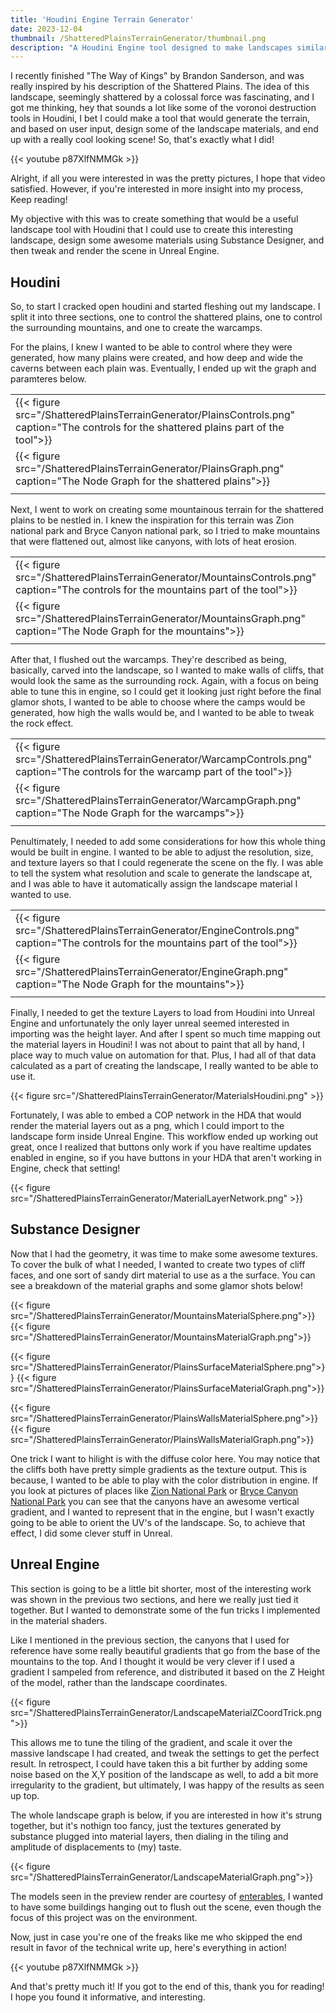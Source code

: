 ```yaml
---
title: 'Houdini Engine Terrain Generator'
date: 2023-12-04
thumbnail: /ShatteredPlainsTerrainGenerator/thumbnail.png
description: "A Houdini Engine tool designed to make landscapes similar to the Shattered Plains, as described by Brandon Sanderson in \"The Way of Kings\""
---
```


I recently finished "The Way of Kings" by Brandon Sanderson, and was really inspired by 
his description of the Shattered Plains.  The idea of this landscape, seemingly 
shattered by a colossal force was fascinating, and I got me thinking, hey that sounds 
a lot like some of the voronoi destruction tools in Houdini, I bet I could make a tool 
that would generate the terrain, and based on user input, design some of the landscape 
materials, and end up with a really cool looking scene! So, that's exactly what I did!

{{< youtube p87XlfNMMGk >}}

Alright, if all you were interested in was the pretty pictures, I hope that video 
satisfied. However, if you're interested in more insight into my process, Keep reading! 

My objective with this was to create something that would be a useful landscape tool 
with Houdini that I could use to create this interesting landscape, design some awesome 
materials using Substance Designer, and then tweak and render the scene in Unreal Engine.


## Houdini
So, to start I cracked open houdini and started fleshing out my landscape. I split it 
into three sections, one to control the shattered plains, one to control the surrounding 
mountains, and one to create the warcamps.


For the plains, I knew I wanted to be able to control where they were generated,
how many plains were created, and how deep and wide the caverns between each plain was. 
Eventually, I ended up wit the graph and paramteres below. 

||
|---|
|{{< figure src="/ShatteredPlainsTerrainGenerator/PlainsControls.png" caption="The controls for the shattered plains part of the tool">}}|
|{{< figure src="/ShatteredPlainsTerrainGenerator/PlainsGraph.png" caption="The Node Graph for the shattered plains">}}|
||

Next, I went to work on creating some mountainous terrain for the shattered plains to be 
nestled in. I knew the inspiration for this terrain was Zion national park and Bryce 
Canyon national park, so I tried to make mountains that were flattened out, almost like 
canyons, with lots of heat erosion. 


||
|---|
|{{< figure src="/ShatteredPlainsTerrainGenerator/MountainsControls.png" caption="The controls for the mountains part of the tool">}}|
|{{< figure src="/ShatteredPlainsTerrainGenerator/MountainsGraph.png" caption="The Node Graph for the mountains">}}|
||

After that, I flushed out the warcamps. They're described as being, basically, carved into 
the landscape, so I wanted to make walls of cliffs, that would look the same as the 
surrounding rock. Again, with a focus on being able to tune this in engine, so I could 
get it looking just right before the final glamor shots, I wanted to be able to choose 
where the camps would be generated, how high the walls would be, and I wanted to be able 
to tweak the rock effect. 


||
|---|
|{{< figure src="/ShatteredPlainsTerrainGenerator/WarcampControls.png" caption="The controls for the warcamp part of the tool">}}|
|{{< figure src="/ShatteredPlainsTerrainGenerator/WarcampGraph.png" caption="The Node Graph for the warcamps">}}|
||

Penultimately, I needed to add some considerations for how this whole thing would be built in 
engine. I wanted to be able to adjust the resolution, size, and texture layers so that I 
could regenerate the scene on the fly. I was able to tell the system what resolution and 
scale to generate the landscape at, and I was able to have it automatically assign the 
landscape material I wanted to use.

||
|---|
|{{< figure src="/ShatteredPlainsTerrainGenerator/EngineControls.png" caption="The controls for the mountains part of the tool">}}|
|{{< figure src="/ShatteredPlainsTerrainGenerator/EngineGraph.png" caption="The Node Graph for the mountains">}}|
||

Finally, I needed to get the texture Layers to load from Houdini into Unreal Engine and 
unfortunately the only layer unreal seemed interested in importing was the height layer.
And after I spent so much time mapping out the material layers in Houdini! I was not about 
to paint that all by hand, I place way to much value on automation for that. Plus, I had 
all of that data calculated as a part of creating the landscape, I really wanted to be 
able to use it.

{{< figure src="/ShatteredPlainsTerrainGenerator/MaterialsHoudini.png" >}}

Fortunately, I was able to embed a COP network in the HDA that would render the material
layers out as a png, which I could import to the landscape form inside Unreal Engine. 
This workflow ended up working out great, once I realized that buttons only work if you 
have realtime updates enabled in engine, so if you have buttons in your HDA that aren't 
working in Engine, check that setting! 

{{< figure src="/ShatteredPlainsTerrainGenerator/MaterialLayerNetwork.png" >}}

## Substance Designer

Now that I had the geometry, it was time to make some awesome textures. To cover the 
bulk of what I needed, I wanted to create two types of cliff faces, and one sort of sandy 
dirt material to use as a the surface. You can see a breakdown of the material graphs 
and some glamor shots below!

{{< figure src="/ShatteredPlainsTerrainGenerator/MountainsMaterialSphere.png">}}
{{< figure src="/ShatteredPlainsTerrainGenerator/MountainsMaterialGraph.png">}}

{{< figure src="/ShatteredPlainsTerrainGenerator/PlainsSurfaceMaterialSphere.png">}}
{{< figure src="/ShatteredPlainsTerrainGenerator/PlainsSurfaceMaterialGraph.png">}}

{{< figure src="/ShatteredPlainsTerrainGenerator/PlainsWallsMaterialSphere.png">}}
{{< figure src="/ShatteredPlainsTerrainGenerator/PlainsWallsMaterialGraph.png">}}

One trick I want to hilight is with the diffuse color here. You may notice that the 
cliffs both have pretty simple gradients as the texture output. This is because, I wanted 
to be able to play with the color distribution in engine. If you look at pictures of 
places like [Zion National Park](https://www.nps.gov/zion/index.htm) or 
[Bryce Canyon National Park](https://www.nps.gov/brca/index.htm) you can see that the 
canyons have an awesome vertical gradient, and I wanted to represent that in the engine, 
but I wasn't exactly going to be able to orient the UV's of the landscape. So, to achieve 
that effect, I did some clever stuff in Unreal.

## Unreal Engine

This section is going to be a little bit shorter, most of the interesting work was shown 
in the previous two sections, and here we really just tied it together. But I wanted to 
demonstrate some of the fun tricks I implemented in the material shaders.

Like I mentioned in the previous section, the canyons that I used for reference have 
some really beautiful gradients that go from the base of the mountains to the top. And I 
thought it would be very clever if I used a gradient I sampeled from reference, and 
distributed it based on the Z Height of the model, rather than the landscape coordinates.

{{< figure src="/ShatteredPlainsTerrainGenerator/LandscapeMaterialZCoordTrick.png">}}

This allows me to tune the tiling of the gradient, and scale it over the massive 
landscape I had created, and tweak the settings to get the perfect result. In retrospect, 
I could have taken this a bit further by adding some noise based on the X,Y position of 
the landscape as well, to add a bit more irregularity to the gradient, but ultimately, 
I was happy of the results as seen up top. 

The whole landscape graph is below, if you are interested in how it's strung together, 
but it's nothign too fancy, just the textures generated by substance plugged into material 
layers, then dialing in the tiling and amplitude of displacements to (my) taste.

{{< figure src="/ShatteredPlainsTerrainGenerator/LandscapeMaterialGraph.png">}}


The models seen in the preview render are courtesy of [enterables](https://www.cgtrader.com/enterables),
I wanted to have some buildings hanging out to flush out the scene, even though the focus 
of this project was on the environment. 

Now, just in case you're one of the freaks like me who skipped the end result in favor 
of the technical write up, here's everything in action!

{{< youtube p87XlfNMMGk >}}

And that's pretty much it! If you got to the end of this, thank you for reading! I hope 
you found it informative, and interesting.